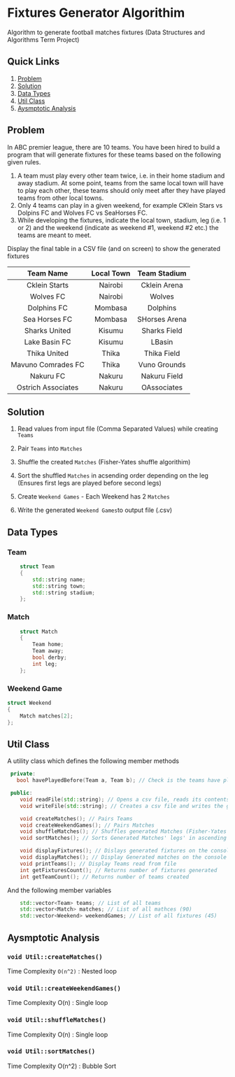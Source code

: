 # Fixtures Generator Algorithim
Algorithm to generate football matches fixtures (Data Structures and Algorithms Term Project)

## Quick Links
1. [Problem](#problem)
2. [Solution](#solution)
3. [Data Types](#data-types)
4. [Util Class](#util-class)
5. [Aysmptotic Analysis](#aysmptotic-analysis)

## Problem
In ABC premier league, there are 10 teams. You have been hired to build a program that will generate
fixtures for these teams based on the following given rules.

1. A team must play every other team twice, i.e. in their home stadium and away stadium. At some
point, teams from the same local town will have to play each other, these teams should only meet
after they have played teams from other local towns.
2. Only 4 teams can play in a given weekend, for example CKlein Stars vs Dolpins FC and Wolves
FC vs SeaHorses FC.
3. While developing the fixtures, indicate the local town, stadium, leg (i.e. 1 or 2) and the weekend
(indicate as weekend #1, weekend #2 etc.) the teams are meant to meet.

Display the final table in a CSV file (and on screen) to show the generated fixtures

| Team Name           | Local Town | Team Stadium  |
| :-----------------: |:----------:|:-------------:|
| Cklein Starts       | Nairobi    | Cklein Arena  |
| Wolves FC           | Nairobi    | Wolves        |
| Dolphins FC         | Mombasa    | Dolphins      |
| Sea Horses FC       | Mombasa    | SHorses Arena |
| Sharks United       | Kisumu     | Sharks Field  |
| Lake Basin FC       | Kisumu     | LBasin        |
| Thika United        | Thika      | Thika Field   |
| Mavuno Comrades FC  | Thika      | Vuno Grounds  |
| Nakuru FC           | Nakuru     | Nakuru Field  |
| Ostrich Associates  | Nakuru     | OAssociates   |


## Solution

1. Read values from input file (Comma Separated Values) while creating `Teams`

2. Pair `Teams` into `Matches`

3. Shuffle the created `Matches` (Fisher-Yates shuffle algorithim)

4. Sort the shuffled `Matches` in acsending order depending on the leg (Ensures first legs are played before second legs)

5. Create `Weekend Games` - Each Weekend has 2 `Matches`

6. Write the generated `Weekend Games`to output file (.csv)

## Data Types

### Team

``` cpp
    struct Team
    {
        std::string name;
        std::string town;
        std::string stadium;
    };
```

### Match

```cpp
    struct Match
    {
        Team home;
        Team away;
        bool derby;
        int leg;
    };
```

### Weekend Game

```cpp
struct Weekend
{
    Match matches[2];
};
```

## Util Class
A utility class which defines the following member methods

```cpp
 private:
   bool havePlayedBefore(Team a, Team b); // Check is the teams have played with each other before

 public:
    void readFile(std::string); // Opens a csv file, reads its contents as it creates the teams
    void writeFile(std::string); // Creates a csv file and writes the generated fixtures

    void createMatches(); // Pairs Teams
    void createWeekendGames(); // Pairs Matches 
    void shuffleMatches(); // Shuffles generated Matches (Fisher-Yates shuffle algorithm)
    void sortMatches(); // Sorts Generated Matches' legs' in ascending order (Bubble sort)

    void displayFixtures(); // Dislays generated fixtures on the console
    void displayMatches(); // Display Generated matches on the console
    void printTeams(); // Display Teams read from file
    int getFixturesCount(); // Returns number of fixtures generated
    int getTeamCount(); // Returns number of teams created
```

And the following member variables

```cpp
    std::vector<Team> teams; // List of all teams
    std::vector<Match> matches; // List of all mathces (90)
    std::vector<Weekend> weekendGames; // List of all fixtures (45)
```


## Aysmptotic Analysis

###  `void Util::createMatches()`

Time Complexity `O(n^2)` : Nested loop

### `void Util::createWeekendGames()`

Time Complexity O(n) : Single loop

### `void Util::shuffleMatches()`

Time Complexity O(n) : Single loop

### `void Util::sortMatches()`

Time Complexity O(n^2) : Bubble Sort


